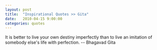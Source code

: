 ```yaml
---
layout: post
title:  "Inspirational Quotes >> Gita"
date:   2010-04-15 9:00:00
categories: quotes
---
```

It is better to live your own destiny imperfectly than to live an imitation of somebody else's life with perfection. -- Bhagavad Gita